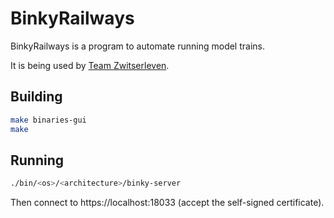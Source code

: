 # BinkyRailways

BinkyRailways is a program to automate running model trains.

It is being used by [Team Zwitserleven](https://teamzwitserleven.nl).

## Building

```bash
make binaries-gui
make
```

## Running

```bash
./bin/<os>/<architecture>/binky-server
```

Then connect to https://localhost:18033
(accept the self-signed certificate).